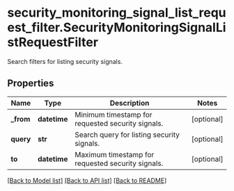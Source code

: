 # security_monitoring_signal_list_request_filter.SecurityMonitoringSignalListRequestFilter

Search filters for listing security signals.
## Properties
Name | Type | Description | Notes
------------ | ------------- | ------------- | -------------
**_from** | **datetime** | Minimum timestamp for requested security signals. | [optional] 
**query** | **str** | Search query for listing security signals. | [optional] 
**to** | **datetime** | Maximum timestamp for requested security signals. | [optional] 

[[Back to Model list]](README.md#documentation-for-models) [[Back to API list]](README.md#documentation-for-api-endpoints) [[Back to README]](README.md)


